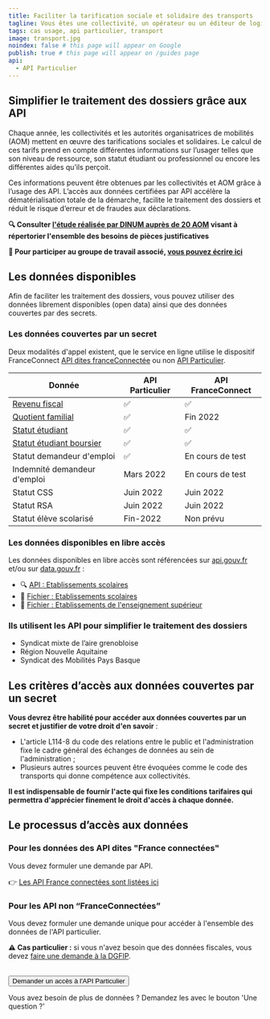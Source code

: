 ```yaml
---
title: Faciliter la tarification sociale et solidaire des transports
tagline: Vous êtes une collectivité, un opérateur ou un éditeur de logiciel ? Appliquez facilement un tarif de vos titres de transport adapté à la situation de vos usagers, en utilisant les données de l'API Particulier.
tags: cas usage, api particulier, transport
image: transport.jpg
noindex: false # this page will appear on Google
publish: true # this page will appear on /guides page
api:
  - API Particulier
---
```


## Simplifier le traitement des dossiers grâce aux API

Chaque année, les collectivités et les autorités organisatrices de mobilités (AOM) mettent en œuvre des tarifications sociales et solidaires. Le calcul de ces tarifs prend en compte différentes informations sur l’usager telles que son niveau de ressource, son statut étudiant ou professionnel ou encore les différentes aides qu’ils perçoit.

Ces informations peuvent être obtenues par les collectivités et AOM grâce à l’usage des API. L’accès aux données certifiées par API accélère la dématérialisation totale de la démarche, facilite le traitement des dossiers et réduit le risque d’erreur et de fraudes aux déclarations.

**🔍 Consulter [l'étude réalisée par DINUM auprès de 20 AOM](/resources/rapport-gart.pdf) visant à répertorier l'ensemble des besoins de pièces justificatives**

**👋 Pour participer au groupe de travail associé, [vous pouvez écrire ici](mailto:contact@api.gouv.fr?subject=Participation-au-cas-d'usage-transports)**

## Les données disponibles

Afin de faciliter les traitement des dossiers, vous pouvez utiliser des données librement disponibles (open data) ainsi que des données couvertes par des secrets.

### Les données couvertes par un secret

Deux modalités d'appel existent, que le service en ligne utilise le dispositif FranceConnect [API dites franceConnectée](https://api.gouv.fr/guides/api-franceconnectees) ou non [API Particulier](https://api.gouv.fr/les-api/api-particulier).

| Donnée                                           | API Particulier         |API FranceConnect          |
| ------------------------------------------------ | ----------------------- |-------------------------- |
| [Revenu fiscal](/les-api/impot-particulier)      | ✅                      |✅                          |
| [Quotient familial](/les-api/api-particulier)    | ✅                      | Fin 2022                   |
| [Statut étudiant](/les-api/api-statut-etudiant)  | ✅                      | ✅                         |
| [Statut étudiant boursier](/les-api/api-statut-etudiant-boursier)| ✅      | ✅                         |
| Statut demandeur d'emploi    | ✅                      | En cours de test          |
| Indemnité demandeur d'emploi | Mars 2022               | En cours de test          |
| Statut CSS                   | Juin 2022               | Juin 2022                 |
| Statut RSA                   | Juin 2022               | Juin 2022                 |
| Statut élève scolarisé       | Fin-2022                | Non prévu                  |

### Les données disponibles en libre accès

Les données disponibles en libre accès sont référencées sur [api.gouv.fr](http://api.gouv.fr/) et/ou sur [data.gouv.fr](http://data.gouv.fr/) :

- 🔍 [API : Etablissements scolaires](https://api.gouv.fr/les-api/api-annuaire-education)
- 📂 [Fichier : Etablissements scolaires](https://www.data.gouv.fr/fr/datasets/annuaire-de-leducation/)
- 📂 [Fichier : Etablissements de l'enseignement supérieur](https://data.enseignementsup-recherche.gouv.fr/explore/dataset/fr-esr-principaux-etablissements-enseignement-superieur/map/?disjunctive.type_d_etablissement&disjunctive.typologie_d_universites_et_assimiles&location=4,43.06889,0.74707&basemap=e69ab1)

### Ils utilisent les API pour simplifier le traitement des dossiers

- Syndicat mixte de l’aire grenobloise
- Région Nouvelle Aquitaine
- Syndicat des Mobilités Pays Basque

## Les critères d’accès aux données couvertes par un secret

**Vous devrez être habilité pour accéder aux données couvertes par un secret et justifier de votre droit d'en savoir** :

- L'article L114-8 du code des relations entre le public et l'administration fixe le cadre général des échanges de données au sein de l'administration ;
- Plusieurs autres sources peuvent être évoquées comme le code des transports qui donne compétence aux collectivités.

**Il est indispensable de fournir l'acte qui fixe les conditions tarifaires qui permettra d'apprécier finement le droit d'accès à chaque donnée.**

## Le processus d’accès aux données

### Pour les données des API dites "France connectées"

Vous devez formuler une demande par API.

👉 [Les API France connectées sont listées ici](https://api.gouv.fr/guides/api-franceconnectees)

### Pour les API non “FranceConnectées”

Vous devez formuler une demande unique pour accéder à l'ensemble des données de l'API particulier.

**⚠️ Cas particulier :** si vous n'avez besoin que des données fiscales, vous devez [faire une demande à la DGFIP](https://api.gouv.fr/les-api/impot-particulier).

<br/>
<Button href="https://datapass.api.gouv.fr/api-particulier">Demander un accès à l'API Particulier</Button>

Vous avez besoin de plus de données ? Demandez les avec le bouton 'Une question ?'
